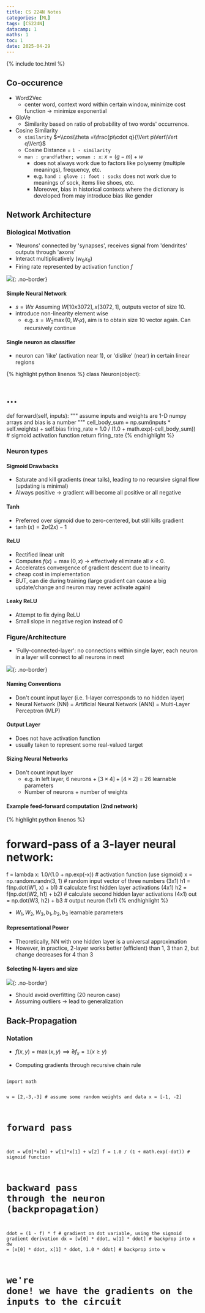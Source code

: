 ```yaml
---
title: CS 224N Notes
categories: [ML]
tags: [CS224N]
datacamp: 1
maths: 1
toc: 1
date: 2025-04-29
---
```


{% include toc.html %}

## Co-occurence

- Word2Vec
	- center word, context word within certain window, minimize cost function -> minimize exponential
- GloVe
	- Similarity based on ratio of probability of two words' occurrence.
- Cosine Similarity
	- `similarity` $=\\cos\\theta =\\frac{p\\cdot q}{\Vert p\Vert\Vert q\Vert}$
	- Cosine Distance = `1 - similarity`
	- `man : grandfather; woman : x`: $x=(g-m)+w$
		- does not always work due to factors like polysemy (multiple meanings), frequency, etc.
		- e.g. `hand : glove :: foot : socks` does not work due to meanings of sock, items like shoes, etc.
		- Moreover, bias in historical contexts where the dictionary is developed from may introduce bias like gender

## Network Architecture

### Biological Motivation

- 'Neurons' connected by 'synapses', receives signal from 'dendrites' outputs through 'axons'
- Interact multiplicatively ($w_0x_0$)
- Firing rate represented by activation function $f$

![](/assets/img/neuron.png){: .no-border}

#### Simple Neural Network

- $s=Wx$ Assuming $W[10 x 3072], x[3072, 1]$, outputs vector of size 10.
- introduce non-linearity element wise
	- e.g. $s=W_2\max(0, W_1x)$, aim is to obtain size 10 vector again. Can recursively continue

#### Single neuron as classifier

- neuron can 'like' (activation near 1), or 'dislike' (near) in certain linear regions

{% highlight python linenos %}
class Neuron(object):
  # ... 
  def forward(self, inputs):
    """ assume inputs and weights are 1-D numpy arrays and bias is a number """
    cell_body_sum = np.sum(inputs * self.weights) + self.bias
    firing_rate = 1.0 / (1.0 + math.exp(-cell_body_sum)) # sigmoid activation function
    return firing_rate
{% endhighlight %}

### Neuron types

#### Sigmoid Drawbacks

- Saturate and kill gradients (near tails), leading to no recursive signal flow (updating is minimal)
- Always positive -> gradient will become all positive or all negative

#### Tanh

- Preferred over sigmoid due to zero-centered, but still kills gradient
- $\tanh(x)=2\sigma(2x)-1$

#### ReLU

- Rectified linear unit
- Computes $f(x)=\max(0,x)$ -> effectively eliminate all $x<0$. 
- Accelerates convergence of gradient descent due to linearity
- cheap cost in implementation
- BUT, can die during training (large gradient can cause a big update/change and neuron may never activate again)


#### Leaky ReLU

- Attempt to fix dying ReLU
- Small slope in negative region instead of 0

### Figure/Architecture

- 'Fully-connected-layer': no connections within single layer, each neuron in a layer will connect to all neurons in next

![](/assets/img/sample-layer.png){: .no-border}

#### Naming Conventions

- Don't count input layer (i.e. 1-layer corresponds to no hidden layer)
- Neural Network (NN) = Artificial Neural Network (ANN) = Multi-Layer Perceptron (MLP)

#### Output Layer

- Does not have activation function
- usually taken to represent some real-valued target

#### Sizing Neural Networks

- Don't count input layer
	- e.g. in left layer, 6 neurons + $[3\times 4]+[4\times 2]$ = 26 learnable parameters
	- Number of neurons + number of weights


#### Example feed-forward computation (2nd network)

{% highlight python linenos %}
# forward-pass of a 3-layer neural network:
f = lambda x: 1.0/(1.0 + np.exp(-x)) # activation function (use sigmoid)
x = np.random.randn(3, 1) # random input vector of three numbers (3x1)
h1 = f(np.dot(W1, x) + b1) # calculate first hidden layer activations (4x1)
h2 = f(np.dot(W2, h1) + b2) # calculate second hidden layer activations (4x1)
out = np.dot(W3, h2) + b3 # output neuron (1x1)
{% endhighlight %}

- $W_1,W_2,W_3, b_1,b_2,b_3$ learnable parameters

#### Representational Power

- Theoretically, NN with one hidden layer is a universal approximation
- However, in practice, 2-layer works better (efficient) than 1, 3 than 2, but change decreases for 4 than 3

#### Selecting N-layers and size

![](/assets/img/fitting.png){: .no-border}

- Should avoid overfitting (20 neuron case)
- Assuming outliers -> lead to generalization

## Back-Propagation

### Notation

- $f(x,y)=\max(x,y)\implies \partial f_x = \mathbb{1}(x\geq y)$

- Computing gradients through recursive chain rule

<div class='mt-2 mb-2' data-datacamp-exercise data-lang='python'>
<code data-type='sample-code'>
import math 

w = [2,-3,-3] # assume some random weights and data
x = [-1, -2]

# forward pass
dot = w[0]*x[0] + w[1]*x[1] + w[2]
f = 1.0 / (1 + math.exp(-dot)) # sigmoid function

# backward pass through the neuron (backpropagation)
ddot = (1 - f) * f # gradient on dot variable, using the sigmoid gradient derivation
dx = [w[0] * ddot, w[1] * ddot] # backprop into x
dw = [x[0] * ddot, x[1] * ddot, 1.0 * ddot] # backprop into w
# we're done! we have the gradients on the inputs to the circuit
</code>
</div>